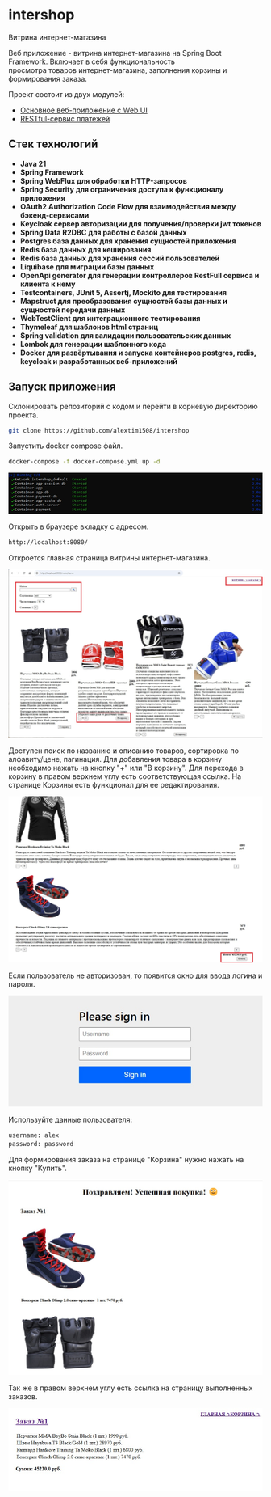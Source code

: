 # intershop

Витрина интернет-магазина

Веб приложение - витрина интернет-магазина на Spring Boot Framework. Включает в себя функциональность  
просмотра товаров интернет-магазина, заполнения корзины и формирования заказа.

Проект состоит из двух модулей:
* [Основное веб-приложение с Web UI](app)
* [RESTful-сервис платежей](payment)

## Стек технологий
- **Java 21**
- **Spring Framework**
- **Spring WebFlux для обработки HTTP-запросов**
- **Spring Security для ограничения доступа к функционалу приложения**
- **OAuth2 Authorization Code Flow для взаимодействия между бэкенд-сервисами**
- **Keycloak сервер авторизации для получения/проверки jwt токенов**
- **Spring Data R2DBC для работы с базой данных**
- **Postgres база данных для хранения сущностей приложения**
- **Redis база данных для кеширования**
- **Redis база данных для хранения сессий пользователей**
- **Liquibase для миграции базы данных**
- **OpenApi generator для генерации контроллеров RestFull сервиса и клиента к нему**
- **Testcontainers, JUnit 5, Assertj, Mockito для тестирования**
- **Mapstruct для преобразования сущностей базы данных и сущностей передачи данных**
- **WebTestClient для интеграционного тестирования**
- **Thymeleaf для шаблонов html страниц**
- **Spring validation для валидации пользовательских данных**
- **Lombok для генерации шаблонного кода**
- **Docker для развёртывания и запуска контейнеров postgres, redis, keycloak и разработанных веб-приложений**

## Запуск приложения

Склонировать репозиторий с кодом и перейти в корневую директорию проекта.

```bash
git clone https://github.com/alextim1508/intershop
```

Запустить docker compose файл.

```bash
docker-compose -f docker-compose.yml up -d
```

![](screenshots/1.jpg)

Открыть в браузере вкладку с адресом.

```bash
http://localhost:8080/
```
Откроется главная страница витрины интернет-магазина.

![](screenshots/2.jpg)

Доступен поиск по названию и описанию товаров, сортировка по алфавиту/цене, пагинация.
Для добавления товара в корзину необходимо нажать на кнопку "+" или "В корзину". 
Для перехода в корзину в правом верхнем углу есть соответствующая ссылка.
На странице Корзины есть функционал для ее редактирования.

![](screenshots/3.jpg)

Если пользователь не авторизован, то появится окно для ввода логина и пароля.

![](screenshots/6.jpg)

Используйте данные пользователя:

```bash
username: alex
password: password
```

Для формирования заказа на странице "Корзина" нужно нажать на кнопку "Купить".

![](screenshots/4.jpg)

Так же в правом верхнем углу есть ссылка на страницу выполненных заказов.

![](screenshots/5.jpg)